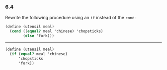 ### 6.4

Rewrite the following procedure using an `if` instead of the `cond`:

~~~ scheme
(define (utensil meal)
  (cond ((equal? meal 'chinese) 'chopsticks)
        (else 'fork)))
~~~

***

~~~ scheme
(define (utensil meal)
  (if (equal? meal 'chinese)
      'chopsticks
      'fork))
~~~